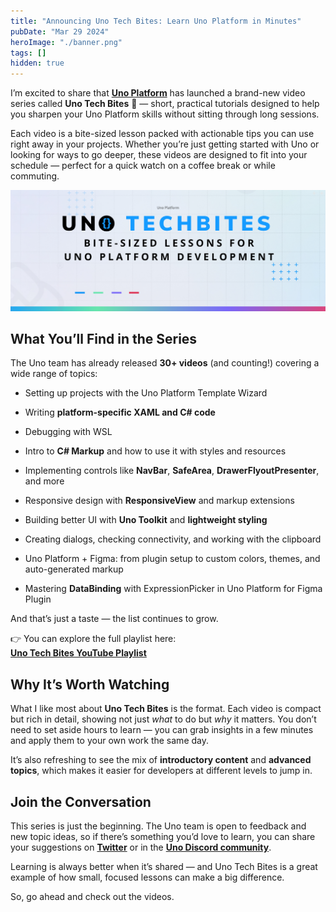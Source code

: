 ```yaml
---
title: "Announcing Uno Tech Bites: Learn Uno Platform in Minutes"
pubDate: "Mar 29 2024"
heroImage: "./banner.png"
tags: []
hidden: true
---
```


I’m excited to share that [**Uno Platform**](https://platform.uno/) has launched
a brand-new video series called **Uno Tech Bites** 🎥 — short, practical
tutorials designed to help you sharpen your Uno Platform skills without sitting
through long sessions.

Each video is a bite-sized lesson packed with actionable tips you can use right
away in your projects. Whether you’re just getting started with Uno or looking
for ways to go deeper, these videos are designed to fit into your schedule —
perfect for a quick watch on a coffee break or while commuting.

![](./ref1.png)

## **What You’ll Find in the Series**

The Uno team has already released **30+ videos** (and counting\!) covering a
wide range of topics:

- Setting up projects with the Uno Platform Template Wizard

- Writing **platform-specific XAML and C\# code**

- Debugging with WSL

- Intro to **C\# Markup** and how to use it with styles and resources

- Implementing controls like **NavBar**, **SafeArea**,
  **DrawerFlyoutPresenter**, and more

- Responsive design with **ResponsiveView** and markup extensions

- Building better UI with **Uno Toolkit** and **lightweight styling**

- Creating dialogs, checking connectivity, and working with the clipboard

- Uno Platform \+ Figma: from plugin setup to custom colors, themes, and
  auto-generated markup

- Mastering **DataBinding** with ExpressionPicker in Uno Platform for Figma
  Plugin

And that’s just a taste — the list continues to grow.

👉 You can explore the full playlist here:  
 [**Uno Tech Bites YouTube Playlist**](https://youtube.com/playlist?list=PLl_OlDcUya9qcdp4SYlEdccD7tIYgb1re&si=pj82-2cJgefcuovE)

## **Why It’s Worth Watching**

What I like most about **Uno Tech Bites** is the format. Each video is compact
but rich in detail, showing not just _what_ to do but _why_ it matters. You
don’t need to set aside hours to learn — you can grab insights in a few minutes
and apply them to your own work the same day.

It’s also refreshing to see the mix of **introductory content** and **advanced
topics**, which makes it easier for developers at different levels to jump in.

## **Join the Conversation**

This series is just the beginning. The Uno team is open to feedback and new
topic ideas, so if there’s something you’d love to learn, you can share your
suggestions on [**Twitter**](https://x.com/UnoPlatform) or in the
[**Uno Discord community**](https://discord.com/invite/XjsmQHdKfq).

Learning is always better when it’s shared — and Uno Tech Bites is a great
example of how small, focused lessons can make a big difference.

So, go ahead and check out the videos.
